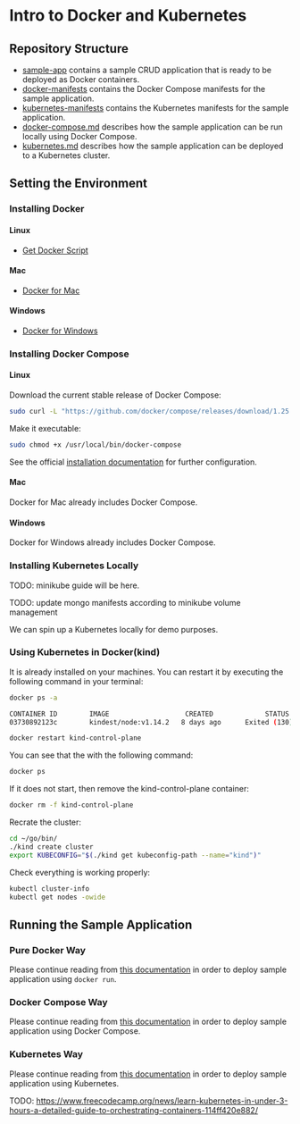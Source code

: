# Intro to Docker and Kubernetes

## Repository Structure

- [sample-app](./sample-app) contains a sample CRUD application that is ready to be deployed as Docker containers.
- [docker-manifests](./docker-manifests) contains the Docker Compose manifests for the sample application.
- [kubernetes-manifests](./kubernetes-manifests) contains the Kubernetes manifests for the sample application.
- [docker-compose.md](./docker-compose.md) describes how the sample application can be run locally using Docker Compose.
- [kubernetes.md](./kubernetes.md) describes how the sample application can be deployed to a Kubernetes cluster.

## Setting the Environment

### Installing Docker

#### Linux
- [Get Docker Script](https://get.docker.com/)

#### Mac
- [Docker for Mac](https://docs.docker.com/docker-for-mac/)

#### Windows
- [Docker for Windows](https://docs.docker.com/docker-for-windows/)


### Installing Docker Compose

#### Linux

Download the current stable release of Docker Compose:

```bash
sudo curl -L "https://github.com/docker/compose/releases/download/1.25.3/docker-compose-$(uname -s)-$(uname -m)" -o /usr/local/bin/docker-compose
```

Make it executable:

```bash
sudo chmod +x /usr/local/bin/docker-compose
```

See the official [installation documentation](https://docs.docker.com/compose/install/) for further configuration.

#### Mac
Docker for Mac already includes Docker Compose.

#### Windows
Docker for Windows already includes Docker Compose.


### Installing Kubernetes Locally

TODO: minikube guide will be here.

TODO: update mongo manifests according to minikube volume management

We can spin up a Kubernetes locally for demo purposes.

### Using Kubernetes in Docker(kind)
It is already installed on your machines. You can restart it by executing the following command in your terminal:

```bash
docker ps -a

CONTAINER ID        IMAGE                   CREATED             STATUS                 NAMES
03730892123c        kindest/node:v1.14.2   8 days ago      Exited (130) 4 days ago  kind-control-plane

docker restart kind-control-plane
```

You can see that the with the following command:
```bash
docker ps
```

If it does not start, then remove the kind-control-plane container:

```bash
docker rm -f kind-control-plane
```

Recrate the cluster:

```bash
cd ~/go/bin/
./kind create cluster
export KUBECONFIG="$(./kind get kubeconfig-path --name="kind")"
```

Check everything is working properly:

```bash
kubectl cluster-info
kubectl get nodes -owide
```

## Running the Sample Application

### Pure Docker Way

Please continue reading from [this documentation](./docker.md) in order to deploy sample application using `docker run`.

### Docker Compose Way

Please continue reading from [this documentation](./docker-compose.md) in order to deploy sample application using Docker Compose.

### Kubernetes Way

Please continue reading from [this documentation](./kubernetes.md) in order to deploy sample application using Kubernetes.

TODO: https://www.freecodecamp.org/news/learn-kubernetes-in-under-3-hours-a-detailed-guide-to-orchestrating-containers-114ff420e882/
